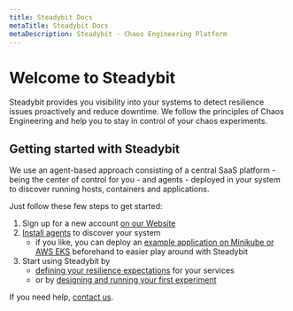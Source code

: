```yaml
---
title: Steadybit Docs
metaTitle: Steadybit Docs
metaDescription: Steadybit - Chaos Engineering Platform
---
```


# Welcome to Steadybit

Steadybit provides you visibility into your systems to detect resilience issues proactively and reduce downtime. We follow the principles of Chaos Engineering and help you to stay in control of your chaos experiments.

## Getting started with Steadybit

We use an agent-based approach consisting of a central SaaS platform - being the center of control for you - and agents - deployed in your system to discover running hosts, containers and applications.

Just follow these few steps to get started:

1. Sign up for a new account [on our Website](https://www.steadybit.com/get-started/)
2. [Install agents](content/getting-started/10-set-up-platform-agents/) to discover your system
   * if you like, you can deploy an [example application on Minikube or AWS EKS](content/getting-started/15-deploy-example-application/) beforehand to easier play around with Steadybit
3. Start using Steadybit by
   * [defining your resilience expectations](content/getting-started/20-define-resilience-expectations/) for your services
   * or by [designing and running your first experiment](content/getting-started/30-run-experiment/)

If you need help, [contact us](https://www.steadybit.com/contact).
